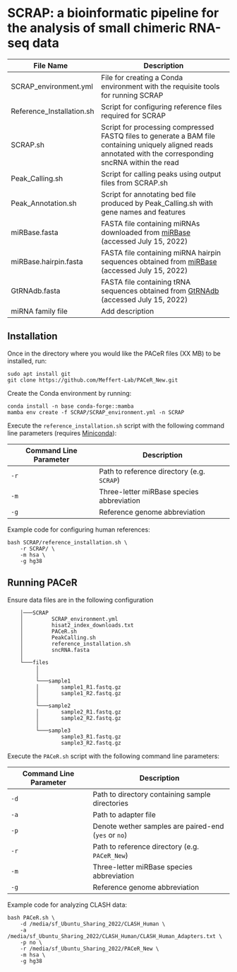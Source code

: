 # SCRAP: a bioinformatic pipeline for the analysis of small chimeric RNA-seq data

| File Name &nbsp;                    | Description |
| -------------- | ---------- |
| SCRAP_environment.yml   | File for creating a Conda environment with the requisite tools for running SCRAP        |
| Reference_Installation.sh | Script for configuring reference files required for SCRAP |
| SCRAP.sh   | Script for processing compressed FASTQ files to generate a BAM file containing uniquely aligned reads annotated with the corresponding sncRNA within the read        |
| Peak_Calling.sh   | Script for calling peaks using output files from SCRAP.sh        |
| Peak_Annotation.sh   | Script for annotating bed file produced by Peak_Calling.sh with gene names and features        |
| miRBase.fasta      | FASTA file containing miRNAs downloaded from [miRBase](https://www.mirbase.org/) (accessed July 15, 2022)        |
| miRBase.hairpin.fasta      | FASTA file containing miRNA hairpin sequences obtained from [miRBase](https://www.mirbase.org/) (accessed July 15, 2022) |
| GtRNAdb.fasta      | FASTA file containing tRNA sequences obtained from [GtRNAdb](http://gtrnadb.ucsc.edu) (accessed July 15, 2022)        |
| miRNA family file      | Add description        |


## Installation

Once in the directory where you would like the PACeR files (XX MB) to be installed, run:

    sudo apt install git
    git clone https://github.com/Meffert-Lab/PACeR_New.git

Create the Conda environment by running:

    conda install -n base conda-forge::mamba
    mamba env create -f SCRAP/SCRAP_environment.yml -n SCRAP

Execute the `reference_installation.sh` script with the following command line parameters (requires [Miniconda](https://docs.conda.io/en/latest/miniconda.html)):

| Command Line Parameter | Description |
| ---------- | ---------- |
| `-r` | Path to reference directory (e.g. `SCRAP`) |
| `-m` | Three-letter miRBase species abbreviation |
| `-g` | Reference genome abbreviation |

Example code for configuring human references:

    bash SCRAP/reference_installation.sh \
        -r SCRAP/ \
        -m hsa \
        -g hg38

## Running PACeR

Ensure data files are in the following configuration

        │───SCRAP
        │         SCRAP_environment.yml
        │         hisat2_index_downloads.txt
        │         PACeR.sh
        │         PeakCalling.sh
        │         reference_installation.sh
        │         sncRNA.fasta
        │  
        └───files 
             │       
             │
             └───sample1
             │       sample1_R1.fastq.gz
             │       sample1_R2.fastq.gz
             │
             └───sample2
             │       sample2_R1.fastq.gz
             │       sample2_R2.fastq.gz
             │
             └───sample3
                     sample3_R1.fastq.gz
                     sample3_R2.fastq.gz

Execute the `PACeR.sh` script with the following command line parameters:

| Command Line Parameter | Description |
| ---------- | ---------- |
| `-d` | Path to directory containing sample directories |
| `-a` | Path to adapter file |
| `-p` | Denote wether samples are paired-end (`yes` or `no`) |
| `-r` | Path to reference directory (e.g. `PACeR_New`) |
| `-m` | Three-letter miRBase species abbreviation |
| `-g` | Reference genome abbreviation |

Example code for analyzing CLASH data:

    bash PACeR.sh \
        -d /media/sf_Ubuntu_Sharing_2022/CLASH_Human \
        -a /media/sf_Ubuntu_Sharing_2022/CLASH_Human/CLASH_Human_Adapters.txt \
        -p no \
        -r /media/sf_Ubuntu_Sharing_2022/PACeR_New \
        -m hsa \
        -g hg38
